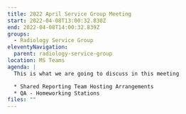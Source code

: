```yaml
---
title: 2022 April Service Group Meeting
start: 2022-04-08T13:00:32.830Z
end: 2022-04-08T14:00:32.839Z
groups:
  - Radiology Service Group
eleventyNavigation:
  parent: radiology-service-group
location: MS Teams
agenda: |
  This is what we are going to discuss in this meeting

  * Shared Reporting Team Hosting Arrangements 
  * QA - Homeworking Stations
files: ""
---
```

